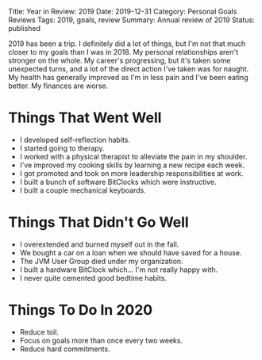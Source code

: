 Title: Year in Review: 2019
Date: 2019-12-31
Category: Personal Goals Reviews
Tags: 2019, goals, review
Summary: Annual review of 2019
Status: published

2019 has been a trip. I definitely did a lot of things, but I'm not that much closer to my goals than I was in 2018. My personal relationships aren't stronger on the whole. My career's progressing, but it's taken some unexpected turns, and a lot of the direct action I've taken was for naught. My health has generally improved as I'm in less pain and I've been eating better. My finances are worse.

# Things That Went Well
* I developed self-reflection habits.
* I started going to therapy.
* I worked with a physical therapist to alleviate the pain in my shoulder.
* I've improved my cooking skills by learning a new recipe each week.
* I got promoted and took on more leadership responsibilities at work.
* I built a bunch of software BitClocks which were instructive.
* I built a couple mechanical keyboards.

# Things That Didn't Go Well
* I overextended and burned myself out in the fall.
* We bought a car on a loan when we should have saved for a house.
* The JVM User Group died under my organization.
* I built a hardware BitClock which... I'm not really happy with.
* I never quite cemented good bedtime habits.

# Things To Do In 2020
* Reduce toil.
* Focus on goals more than once every two weeks.
* Reduce hard commitments.
